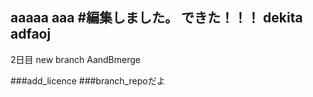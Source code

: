 aaaaa
aaa
#編集しました。
できた！！！
dekita
adfaoj
---
2日目
new branch
AandBmerge


###add_licence
###branch_repoだよ